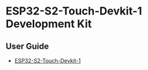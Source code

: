 # ESP32-S2-Touch-Devkit-1 Development Kit

## User Guide

* [ESP32-S2-Touch-Devkit-1](https://docs.espressif.com/projects/esp-dev-kits/en/latest/esp32s2/esp32-s2-touch-devkit-1/user_guide.html)
